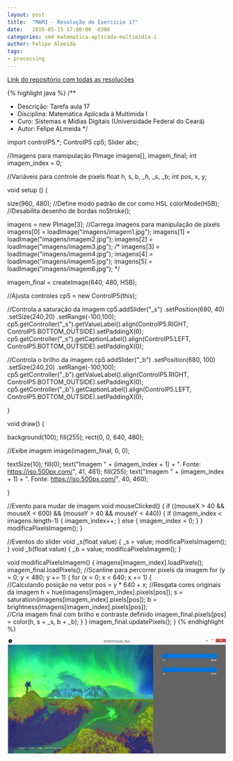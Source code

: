 ```yaml
---
layout: post
title:  "MAMI - Resolução do Exercício 17"
date:   2016-05-15 17:00:00 -0300
categories: smd matematica-aplicada-multimidia-i
author: Felipe Almeida
tags:
- processing
---
```


[Link do repositório com todas as resoluções](https://github.com/falmeidaco/mami)

{% highlight java %}
/**
  * Descrição: Tarefa aula 17
  * Disciplina: Matemática Aplicada à Multimida I
  * Curo: Sistemas e Mídias Digitais (Universidade Federal do Ceará)
  * Autor: Felipe ALmeida
  */

import controlP5.*;
ControlP5 cp5;
Slider abc;

//Imagens para mamipulação
PImage imagens[], imagem_final;
int imagem_index = 0;

//Variáveis para controle de pixels
float h, s, b, _h, _s, _b;
int pos, x, y;

void setup () {
 
  size(960, 480);
  //Define modo padrão de cor como HSL
  colorMode(HSB);
  //Desabilita desenho de bordas
  noStroke();
 
  imagens = new PImage[3];
  //Carrega imagens para manipulação de pixels
  imagens[0] = loadImage("imagens/imagem1.jpg");
  imagens[1] = loadImage("imagens/imagem2.jpg");
  imagens[2] = loadImage("imagens/imagem3.jpg");
  /*
  imagens[3] = loadImage("imagens/imagem4.jpg");
  imagens[4] = loadImage("imagens/imagem5.jpg");
  imagens[5] = loadImage("imagens/imagem6.jpg");
  */
  
  imagem_final = createImage(640, 480, HSB);
  
  //Ajusta controles 
  cp5 = new ControlP5(this);
  
  //Controla a saturação da imagem
  cp5.addSlider("_s")
     .setPosition(680, 40)
     .setSize(240,20)
     .setRange(-100,100);
  cp5.getController("_s").getValueLabel().align(ControlP5.RIGHT, ControlP5.BOTTOM_OUTSIDE).setPaddingX(0);
  cp5.getController("_s").getCaptionLabel().align(ControlP5.LEFT, ControlP5.BOTTOM_OUTSIDE).setPaddingX(0);
  
  //Controla o brilho da imagem
  cp5.addSlider("_b")
     .setPosition(680, 100)
     .setSize(240,20)
     .setRange(-100,100);
  cp5.getController("_b").getValueLabel().align(ControlP5.RIGHT, ControlP5.BOTTOM_OUTSIDE).setPaddingX(0);
  cp5.getController("_b").getCaptionLabel().align(ControlP5.LEFT, ControlP5.BOTTOM_OUTSIDE).setPaddingX(0);
 
}

void draw() {
  
  background(100);
  fill(255);
  rect(0, 0, 640, 480);
  
  //Exibe imagem
  image(imagem_final, 0, 0);
  
  textSize(10);
  fill(0);
  text("Imagem " + (imagem_index + 1) + ". Fonte: https://iso.500px.com/", 41, 461);
  fill(255);
  text("Imagem " + (imagem_index + 1) + ". Fonte: https://iso.500px.com/", 40, 460);
  
}

//Evento para mudar de imagem
void mouseClicked() {
  if ((mouseX > 40 && mouseX < 600) && (mouseY > 40 && mouseY < 440)) {
    if (imagem_index < imagens.length-1) {
      imagem_index++;
    } else {
      imagem_index = 0;
    }
  }
  modificaPixelsImagem();
}

//Eventos do slider
void _s(float value) {
  _s = value;
  modificaPixelsImagem();
}
void _b(float value) {
  _b = value;
  modificaPixelsImagem();
}

void modificaPixelsImagem() {
  imagens[imagem_index].loadPixels();
  imagem_final.loadPixels();
  //Scanline para percorrer pixels da imagem
  for (y = 0; y < 480; y += 1) {
    for (x = 0; x < 640; x += 1) {       
      //Calculando posição no vetor
      pos = y * 640 + x;
      //Resgata cores originais da imagem
      h = hue(imagens[imagem_index].pixels[pos]);
      s = saturation(imagens[imagem_index].pixels[pos]);
      b = brightness(imagens[imagem_index].pixels[pos]);     
      //Cria imagem final com brilho e contraste definido
      imagem_final.pixels[pos] = color(h, s + _s, b + _b);
    }
  }
  imagem_final.updatePixels();
}
{% endhighlight %}


![Resultado do código](https://raw.githubusercontent.com/falmeidaco/mami/master/Aula%2017/tela.png)
